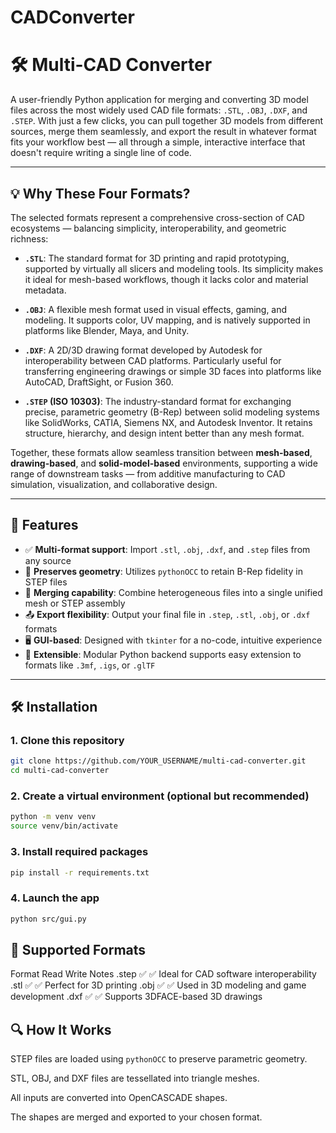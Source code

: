 # CADConverter

# 🛠️ Multi-CAD Converter

A user-friendly Python application for merging and converting 3D model files across the most widely used CAD file formats: `.STL`, `.OBJ`, `.DXF`, and `.STEP`. With just a few clicks, you can pull together 3D models from different sources, merge them seamlessly, and export the result in whatever format fits your workflow best — all through a simple, interactive interface that doesn't require writing a single line of code.

---

## 💡 Why These Four Formats?

The selected formats represent a comprehensive cross-section of CAD ecosystems — balancing simplicity, interoperability, and geometric richness:

- **`.STL`**: The standard format for 3D printing and rapid prototyping, supported by virtually all slicers and modeling tools. Its simplicity makes it ideal for mesh-based workflows, though it lacks color and material metadata.

- **`.OBJ`**: A flexible mesh format used in visual effects, gaming, and modeling. It supports color, UV mapping, and is natively supported in platforms like Blender, Maya, and Unity.

- **`.DXF`**: A 2D/3D drawing format developed by Autodesk for interoperability between CAD platforms. Particularly useful for transferring engineering drawings or simple 3D faces into platforms like AutoCAD, DraftSight, or Fusion 360.

- **`.STEP` (ISO 10303)**: The industry-standard format for exchanging precise, parametric geometry (B-Rep) between solid modeling systems like SolidWorks, CATIA, Siemens NX, and Autodesk Inventor. It retains structure, hierarchy, and design intent better than any mesh format.

Together, these formats allow seamless transition between **mesh-based**, **drawing-based**, and **solid-model-based** environments, supporting a wide range of downstream tasks — from additive manufacturing to CAD simulation, visualization, and collaborative design.

---

## 🚀 Features

- ✅ **Multi-format support**: Import `.stl`, `.obj`, `.dxf`, and `.step` files from any source
- 🧠 **Preserves geometry**: Utilizes `pythonOCC` to retain B-Rep fidelity in STEP files
- 🧩 **Merging capability**: Combine heterogeneous files into a single unified mesh or STEP assembly
- 📤 **Export flexibility**: Output your final file in `.step`, `.stl`, `.obj`, or `.dxf` formats
- 🖥 **GUI-based**: Designed with `tkinter` for a no-code, intuitive experience
- 🔄 **Extensible**: Modular Python backend supports easy extension to formats like `.3mf`, `.igs`, or `.glTF`

---


## 🛠 Installation

### 1. Clone this repository

```bash
git clone https://github.com/YOUR_USERNAME/multi-cad-converter.git
cd multi-cad-converter
```

### 2. Create a virtual environment (optional but recommended)
```bash
python -m venv venv
source venv/bin/activate
```

### 3. Install required packages
```bash
pip install -r requirements.txt
```

### 4. Launch the app
```bash
python src/gui.py
```


## 📂 Supported Formats
Format	Read	Write	Notes
.step	✅	✅	Ideal for CAD software interoperability
.stl	✅	✅	Perfect for 3D printing
.obj	✅	✅	Used in 3D modeling and game development
.dxf	✅	✅	Supports 3DFACE-based 3D drawings

## 🔍 How It Works
STEP files are loaded using ```pythonOCC``` to preserve parametric geometry.

STL, OBJ, and DXF files are tessellated into triangle meshes.

All inputs are converted into OpenCASCADE shapes.

The shapes are merged and exported to your chosen format.














